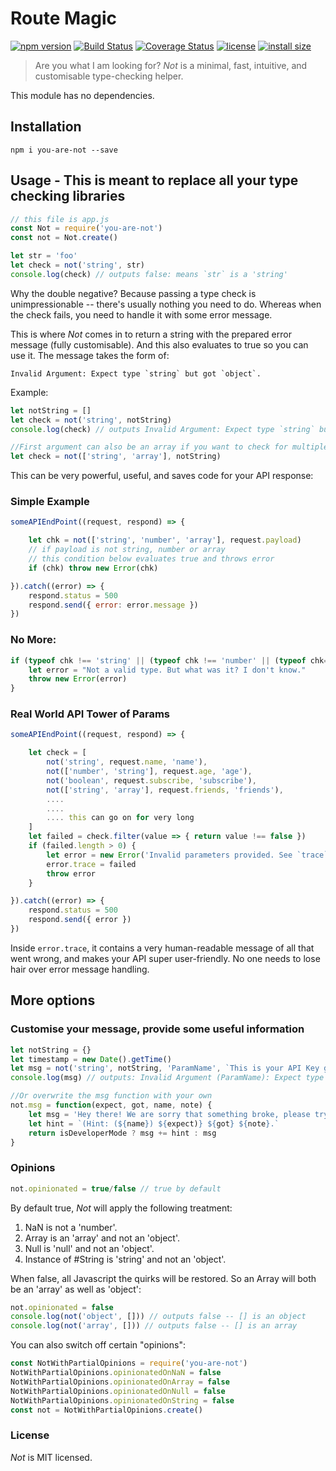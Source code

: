# Route Magic
[![npm version](https://img.shields.io/npm/v/you-are-not.svg?style=flat-square)](https://www.npmjs.com/package/you-are-not)
[![Build Status](https://badgen.net/travis/calvintwr/you-are-not?style=flat-square)](https://travis-ci.com/calvintwr/you-are-not)
[![Coverage Status](https://badgen.net/coveralls/c/github/calvintwr/you-are-not?style=flat-square)](https://coveralls.io/r/calvintwr/you-are-not)
[![license](https://img.shields.io/npm/l/you-are-not.svg?style=flat-square)](https://www.npmjs.com/package/you-are-not)
[![install size](https://badgen.net/packagephobia/install/you-are-not?style=flat-square)](https://packagephobia.now.sh/result?p=you-are-not)

>Are you what I am looking for? *Not* is a minimal, fast, intuitive, and customisable type-checking helper.

This module has no dependencies.

## Installation

```
npm i you-are-not --save
```

## Usage - This is meant to replace all your type checking libraries

```js
// this file is app.js
const Not = require('you-are-not')
const not = Not.create()

let str = 'foo'
let check = not('string', str)
console.log(check) // outputs false: means `str` is a 'string'
```
Why the double negative? Because passing a type check is unimpressionable -- there's usually nothing you need to do. Whereas when the check fails, you need to handle it with some error message.

This is where *Not* comes in to return a string with the prepared error message (fully customisable). And this also evaluates to true so you can use it. The message takes the form of:
```
Invalid Argument: Expect type `string` but got `object`.
```  
Example:
```js
let notString = []
let check = not('string', notString)
console.log(check) // outputs Invalid Argument: Expect type `string` but got `array`.

//First argument can also be an array if you want to check for multiple types.
let check = not(['string', 'array'], notString)
```
This can be very powerful, useful, and saves code for your API response:

### Simple Example
```js
someAPIEndPoint((request, respond) => {

    let chk = not(['string', 'number', 'array'], request.payload)
    // if payload is not string, number or array
    // this condition below evaluates true and throws error
    if (chk) throw new Error(chk)

}).catch((error) => {
    respond.status = 500
    respond.send({ error: error.message })
})
```

### No More:
```js
if (typeof chk !== 'string' || (typeof chk !== 'number' || (typeof chk=== 'number' && !isNaN(chk))) || !Array.isArray(chk)) {
    let error = "Not a valid type. But what was it? I don't know."
    throw new Error(error)
}
```

### Real World API Tower of Params
```js
someAPIEndPoint((request, respond) => {

    let check = [
        not('string', request.name, 'name'),
        not(['number', 'string'], request.age, 'age'),
        not('boolean', request.subscribe, 'subscribe'),
        not(['string', 'array'], request.friends, 'friends'),
        ....
        ....
        .... this can go on for very long
    ]
    let failed = check.filter(value => { return value !== false })
    if (failed.length > 0) {
        let error = new Error('Invalid parameters provided. See `trace`.')
        error.trace = failed
        throw error
    }

}).catch((error) => {
    respond.status = 500
    respond.send({ error }) 
})
```
Inside `error.trace`, it contains a very human-readable message of all that went wrong, and makes your API super user-friendly. No one needs to lose hair over error message handling.
## More options
### Customise your message, provide some useful information
```js
let notString = {}
let timestamp = new Date().getTime()
let msg = not('string', notString, 'ParamName', `This is your API Key generated from... (error timestamp ${timestamp})`)
console.log(msg) // outputs: Invalid Argument (ParamName): Expect type `string` but got `object`. Note: This is your API Key generated from...(error timestamp XXX).

//Or overwrite the msg function with your own
not.msg = function(expect, got, name, note) {
    let msg = 'Hey there! We are sorry that something broke, please try again!'
    let hint = `(Hint: (${name}) ${expect)} ${got} ${note}.`
    return isDeveloperMode ? msg += hint : msg
}
```

### Opinions
```js
not.opinionated = true/false // true by default
```
By default true, *Not* will apply the following treatment:
1. NaN is not a 'number'.
2. Array is an 'array' and not an 'object'.
3. Null is 'null' and not an 'object'.
4. Instance of #String is 'string' and not an 'object'.

When false, all Javascript the quirks will be restored. So an Array will both be an 'array' as well as 'object':
```js
not.opinionated = false
console.log(not('object', [])) // outputs false -- [] is an object
console.log(not('array', [])) // outputs false -- [] is an array
```
You can also switch off certain "opinions":
```js
const NotWithPartialOpinions = require('you-are-not')
NotWithPartialOpinions.opinionatedOnNaN = false
NotWithPartialOpinions.opinionatedOnArray = false
NotWithPartialOpinions.opinionatedOnNull = false
NotWithPartialOpinions.opinionatedOnString = false
const not = NotWithPartialOpinions.create()
```
### License

*Not* is MIT licensed.

